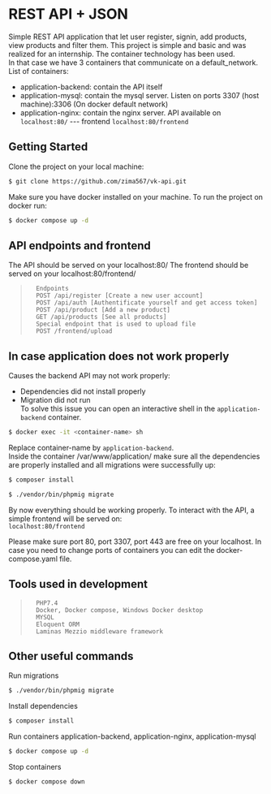 # REST API + JSON
Simple REST API application that let user register, signin, add products, view products and filter them.
This project is simple and basic and was realized for an internship. The container technology has been used.  
In that case we have 3 containers that communicate on a default_network.  
List of containers:  
- application-backend: contain the API itself
- application-mysql: contain the mysql server. Listen on ports 3307 (host machine):3306 (On docker default network)
- application-nginx: contain the nginx server. API available on `localhost:80/` --- frontend `localhost:80/frontend`

## Getting Started

Clone the project on your local machine:

```bash
$ git clone https://github.com/zima567/vk-api.git
```

Make sure you have docker installed on your machine.
To run the project on docker run:

```bash
$ docker compose up -d
```

## API endpoints and frontend

The API should be served on your localhost:80/
The frontend should be served on your localhost:80/frontend/

> ```
>   Endpoints
>   POST /api/register [Create a new user account]
>   POST /api/auth [Authentificate yourself and get access token]
>   POST /api/product [Add a new product]
>   GET /api/products [See all products]
>   Special endpoint that is used to upload file
>   POST /frontend/upload
> ```

## In case application does not work properly

Causes the backend API may not work properly:
- Dependencies did not install properly
- Migration did not run  
To solve this issue you can open an interactive shell in the `application-backend` container.
```bash
$ docker exec -it <container-name> sh
```
Replace container-name by `application-backend`.  
Inside the container /var/www/application/  make sure all the dependencies are properly installed
and all migrations were successfully up:
```bash
$ composer install
```

```bash
$ ./vendor/bin/phpmig migrate
```
By now everything should be working properly. To interact with the API, a simple frontend  will be served on:  
`localhost:80/frontend`  

Please make sure port 80, port 3307, port 443 are free on your localhost. In case you need to change ports of containers you can edit the docker-compose.yaml file.

## Tools used in development
> ```
>   PHP7.4
>   Docker, Docker compose, Windows Docker desktop
>   MYSQL
>   Eloquent ORM
>   Laminas Mezzio middleware framework
> ```

## Other useful commands

Run migrations

```bash
$ ./vendor/bin/phpmig migrate
```
Install dependencies

```bash
$ composer install
```

Run containers application-backend, application-nginx, application-mysql
```bash
$ docker compose up -d
```

Stop containers
```bash
$ docker compose down
```
